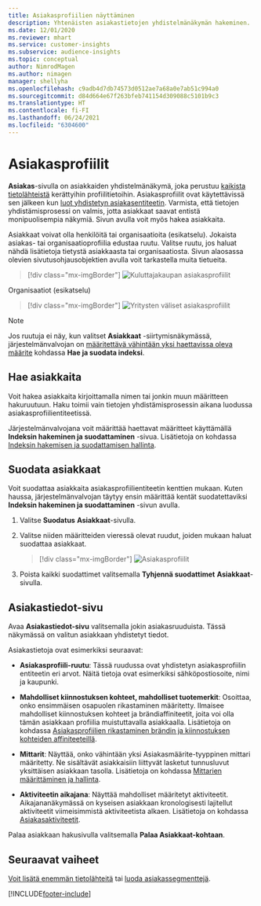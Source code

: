 ```yaml
---
title: Asiakasprofiilien näyttäminen
description: Yhtenäisten asiakastietojen yhdistelmänäkymän hakeminen.
ms.date: 12/01/2020
ms.reviewer: mhart
ms.service: customer-insights
ms.subservice: audience-insights
ms.topic: conceptual
author: NimrodMagen
ms.author: nimagen
manager: shellyha
ms.openlocfilehash: c9adb4d7db74573d0512ae7a68a0e7ab51c994a0
ms.sourcegitcommit: d84d664e67f263bfeb741154d309088c5101b9c3
ms.translationtype: HT
ms.contentlocale: fi-FI
ms.lasthandoff: 06/24/2021
ms.locfileid: "6304600"
---
```

# <a name="customer-profiles"></a>Asiakasprofiilit

**Asiakas**-sivulla on asiakkaiden yhdistelmänäkymä, joka perustuu [kaikista tietolähteistä](data-sources.md) kerättyihin profiilitietoihin. Asiakasprofiilit ovat käytettävissä sen jälkeen kun [luot yhdistetyn asiakasentiteetin](data-unification.md). Varmista, että tietojen yhdistämisprosessi on valmis, jotta asiakkaat saavat entistä monipuolisempia näkymiä. Sivun avulla voit myös hakea asiakkaita.

Asiakkaat voivat olla henkilöitä tai organisaatioita (esikatselu). Jokaista asiakas- tai organisaatioprofiilia edustaa ruutu. Valitse ruutu, jos haluat nähdä lisätietoja tietystä asiakkaasta tai organisaatiosta. Sivun alaosassa olevien sivutusohjausobjektien avulla voit tarkastella muita tietueita.

> [!div class="mx-imgBorder"] 
> ![Kuluttajakaupan asiakasprofiilit](media/profiles-customers.png "Kuluttajakaupan asiakasprofiilit")

Organisaatiot (esikatselu)
> [!div class="mx-imgBorder"] 
> ![Yritysten väliset asiakasprofiilit](media/profile-customers-b2b.png "Yritysten väliset asiakasprofiilit")

> [!NOTE]
> Jos ruutuja ei näy, kun valitset **Asiakkaat** -siirtymisnäkymässä, järjestelmänvalvojan on [määritettävä vähintään yksi haettavissa oleva määrite](search-filter-index.md) kohdassa **Hae ja suodata indeksi**.

## <a name="search-for-customers"></a>Hae asiakkaita

Voit hakea asiakkaita kirjoittamalla nimen tai jonkin muun määritteen hakuruutuun. Haku toimii vain tietojen yhdistämisprosessin aikana luodussa asiakasprofiilientiteetissä.

Järjestelmänvalvojana voit määrittää haettavat määritteet käyttämällä **Indeksin hakeminen ja suodattaminen** -sivua. Lisätietoja on kohdassa [Indeksin hakemisen ja suodattamisen hallinta](search-filter-index.md).

## <a name="filter-customers"></a>Suodata asiakkaat

Voit suodattaa asiakkaita asiakasprofiilientiteetin kenttien mukaan. Kuten haussa, järjestelmänvalvojan täytyy ensin määrittää kentät suodatettaviksi **Indeksin hakeminen ja suodattaminen** -sivun avulla.

1. Valitse **Suodatus** **Asiakkaat**-sivulla.

2. Valitse niiden määritteiden vieressä olevat ruudut, joiden mukaan haluat suodattaa asiakkaat.

   > [!div class="mx-imgBorder"] 
   > ![Asiakasprofiilit](media/profiles-customers3.png "Asiakasprofiilit")

3. Poista kaikki suodattimet valitsemalla **Tyhjennä suodattimet** **Asiakkaat**-sivulla.

##  <a name="customer-details-page"></a>Asiakastiedot-sivu

Avaa **Asiakastiedot-sivu** valitsemalla jokin asiakasruuduista. Tässä näkymässä on valitun asiakkaan yhdistetyt tiedot.

Asiakastietoja ovat esimerkiksi seuraavat:

-   **Asiakasprofiili-ruutu**: Tässä ruudussa ovat yhdistetyn asiakasprofiilin entiteetin eri arvot. Näitä tietoja ovat esimerkiksi sähköpostiosoite, nimi ja kaupunki. 

-   **Mahdolliset kiinnostuksen kohteet, mahdolliset tuotemerkit**: Osoittaa, onko ensimmäisen osapuolen rikastaminen määritetty. Ilmaisee mahdolliset kiinnostuksen kohteet ja brändiaffiniteetit, joita voi olla tämän asiakkaan profiilia muistuttavalla asiakkaalla. Lisätietoja on kohdassa [Asiakasprofiilien rikastaminen brändin ja kiinnostuksen kohteiden affiniteeteillä](enrichment-microsoft.md).

-   **Mittarit**: Näyttää, onko vähintään yksi Asiakasmäärite-tyyppinen mittari määritetty. Ne sisältävät asiakkaisiin liittyvät lasketut tunnusluvut yksittäisen asiakkaan tasolla. Lisätietoja on kohdassa [Mittarien määrittäminen ja hallinta](measures.md).

-   **Aktiviteetin aikajana**: Näyttää mahdolliset määritetyt aktiviteetit. Aikajananäkymässä on kyseisen asiakkaan kronologisesti lajitellut aktiviteetit viimeisimmistä aktiviteetista alkaen. Lisätietoja on kohdassa [Asiakasaktiviteetit](activities.md).

Palaa asiakkaan hakusivulla valitsemalla **Palaa Asiakkaat-kohtaan**.

## <a name="next-steps"></a>Seuraavat vaiheet

[Voit lisätä enemmän tietolähteitä](data-sources.md) tai [luoda asiakassegmenttejä](segments.md).


[!INCLUDE[footer-include](../includes/footer-banner.md)]
